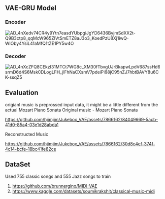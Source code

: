 ## VAE-GRU Model
### Encoder
![AD_4nXedv74CR4y9Ytn7easdYUbpgiJgYD6436ByjmSdXX2t-Q9B3ctp8_qqMcW965ZIVtSmETZ8aJ3o3_KoedPzU8Xj1iwQ-WIOby4YsiL41aMfQ1tZE1PY5w4O](https://github.com/hjimjim/Jukebox_VAE/assets/7866162/1f2503b1-6366-4fd0-bd64-85f372579382)

### Decoder
![AD_4nXcZFQ8CEkzI31MTCt7WG8c_XM30fTbvgUJrBkapwLpdV687ssHd6srmD6d4S6Msk0DLogLFH_jlFhNaCXsmV7pdeiPi68jC95nZJ7hbtBAVY8u6CK-ssqZ5](https://github.com/hjimjim/Jukebox_VAE/assets/7866162/c85070d0-3606-4cc4-bfa8-fd7713b7c01f)


## Evaluation
origianl music is preprossed input data, it might be a little different from the actual Mozart Piano Sonata
Original music - Mozart Piano Sonata

https://github.com/hjimjim/Jukebox_VAE/assets/7866162/84049669-5acb-41d0-85a4-03e1d28abda1

Reconstructed Music

https://github.com/hjimjim/Jukebox_VAE/assets/7866162/30d8c4ef-374f-4c14-bcfe-18bc41fe82ce

## DataSet
Used 755 classic songs and 555 Jazz songs to train
1. https://github.com/brunnergino/MIDI-VAE
2. https://www.kaggle.com/datasets/soumikrakshit/classical-music-midi
   
